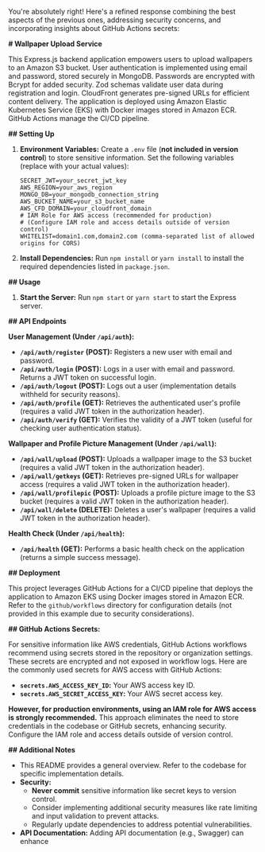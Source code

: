 You're absolutely right! Here's a refined response combining the best aspects of the previous ones, addressing security concerns, and incorporating insights about GitHub Actions secrets:

**# Wallpaper Upload Service**

This Express.js backend application empowers users to upload wallpapers to an Amazon S3 bucket. User authentication is implemented using email and password, stored securely in MongoDB. Passwords are encrypted with Bcrypt for added security. Zod schemas validate user data during registration and login. CloudFront generates pre-signed URLs for efficient content delivery. The application is deployed using Amazon Elastic Kubernetes Service (EKS) with Docker images stored in Amazon ECR. GitHub Actions manage the CI/CD pipeline.

**## Setting Up**

1. **Environment Variables:**
   Create a `.env` file (**not included in version control**) to store sensitive information. Set the following variables (replace with your actual values):

   ```
   SECRET_JWT=your_secret_jwt_key
   AWS_REGION=your_aws_region
   MONGO_DB=your_mongodb_connection_string
   AWS_BUCKET_NAME=your_s3_bucket_name
   AWS_CFD_DOMAIN=your_cloudfront_domain
   # IAM Role for AWS access (recommended for production)
   # (Configure IAM role and access details outside of version control)
   WHITELIST=domain1.com,domain2.com (comma-separated list of allowed origins for CORS)
   ```

2. **Install Dependencies:**
   Run `npm install` or `yarn install` to install the required dependencies listed in `package.json`.

**## Usage**

1. **Start the Server:**
   Run `npm start` or `yarn start` to start the Express server.

**## API Endpoints**

**User Management (Under `/api/auth`):**

* **`/api/auth/register` (POST):** Registers a new user with email and password.
* **`/api/auth/login` (POST):** Logs in a user with email and password. Returns a JWT token on successful login.
* **`/api/auth/logout` (POST):** Logs out a user (implementation details withheld for security reasons).
* **`/api/auth/profile` (GET):** Retrieves the authenticated user's profile (requires a valid JWT token in the authorization header).
* **`/api/auth/verify` (GET):** Verifies the validity of a JWT token (useful for checking user authentication status).

**Wallpaper and Profile Picture Management (Under `/api/wall`):**

* **`/api/wall/upload` (POST):** Uploads a wallpaper image to the S3 bucket (requires a valid JWT token in the authorization header).
* **`/api/wall/getkeys` (GET):** Retrieves pre-signed URLs for wallpaper access (requires a valid JWT token in the authorization header).
* **`/api/wall/profilepic` (POST):** Uploads a profile picture image to the S3 bucket (requires a valid JWT token in the authorization header).
* **`/api/wall/delete` (DELETE):** Deletes a user's wallpaper (requires a valid JWT token in the authorization header).

**Health Check (Under `/api/health`):**

* **`/api/health` (GET):** Performs a basic health check on the application (returns a simple success message).

**## Deployment**

This project leverages GitHub Actions for a CI/CD pipeline that deploys the application to Amazon EKS using Docker images stored in Amazon ECR. Refer to the `github/workflows` directory for configuration details (not provided in this example due to security considerations).

**## GitHub Actions Secrets:**

For sensitive information like AWS credentials, GitHub Actions workflows recommend using secrets stored in the repository or organization settings. These secrets are encrypted and not exposed in workflow logs. Here are the commonly used secrets for AWS access with GitHub Actions:

* **`secrets.AWS_ACCESS_KEY_ID`:** Your AWS access key ID.
* **`secrets.AWS_SECRET_ACCESS_KEY`:** Your AWS secret access key.

**However, for production environments, using an IAM role for AWS access is strongly recommended.** This approach eliminates the need to store credentials in the codebase or GitHub secrets, enhancing security. Configure the IAM role and access details outside of version control.

**## Additional Notes**

* This README provides a general overview. Refer to the codebase for specific implementation details.
* **Security:**
   - **Never commit** sensitive information like secret keys to version control.
   - Consider implementing additional security measures like rate limiting and input validation to prevent attacks.
   - Regularly update dependencies to address potential vulnerabilities.
* **API Documentation:**
   Adding API documentation (e.g., Swagger) can enhance